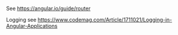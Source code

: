 See https://angular.io/guide/router

Logging see https://www.codemag.com/Article/1711021/Logging-in-Angular-Applications 